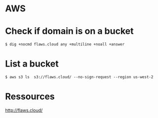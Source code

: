 AWS
===

# Check if domain is on a bucket
```
$ dig +nocmd flaws.cloud any +multiline +noall +answer
```

# List a bucket
```
$ aws s3 ls  s3://flaws.cloud/ --no-sign-request --region us-west-2
```

# Ressources
http://flaws.cloud/

